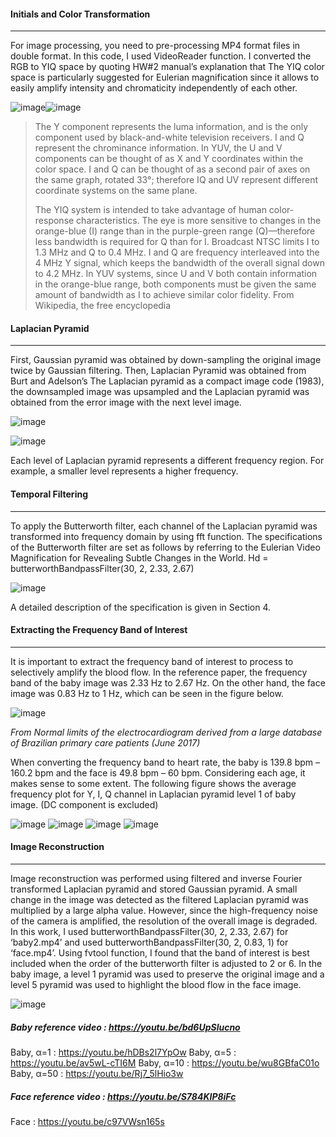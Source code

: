 #### Initials and Color Transformation
-------------
For image processing, you need to pre-processing MP4 format files in double format. In this code, I used VideoReader function. I converted the RGB to YIQ space by quoting HW#2 manual’s explanation that The YIQ color space is particularly suggested for Eulerian magnification since it allows to easily amplify intensity and chromaticity independently of each other.

![image](https://user-images.githubusercontent.com/44015662/46716101-97973100-cc9d-11e8-9a27-18d1241c8515.png)![image](https://user-images.githubusercontent.com/44015662/46716103-9b2ab800-cc9d-11e8-82a5-7ab88375940d.png)

> The Y component represents the luma information, and is the only component used by black-and-white television receivers. I and Q represent the chrominance information. In YUV, the U and V components can be thought of as X and Y coordinates within the color space. I and Q can be thought of as a second pair of axes on the same graph, rotated 33°; therefore IQ and UV represent different coordinate systems on the same plane.
>   
> The YIQ system is intended to take advantage of human color-response characteristics. The eye is more sensitive to changes in the orange-blue (I) range than in the purple-green range (Q)—therefore less bandwidth is required for Q than for I. Broadcast NTSC limits I to 1.3 MHz and Q to 0.4 MHz. I and Q are frequency interleaved into the 4 MHz Y signal, which keeps the bandwidth of the overall signal down to 4.2 MHz. In YUV systems, since U and V both contain information in the orange-blue range, both components must be given the same amount of bandwidth as I to achieve similar color fidelity.
> From Wikipedia, the free encyclopedia

#### Laplacian Pyramid
-------------
First, Gaussian pyramid was obtained by down-sampling the original image twice by Gaussian filtering. Then, Laplacian Pyramid was obtained from Burt and Adelson’s The Laplacian pyramid as a compact image code (1983), the downsampled image was upsampled and the Laplacian pyramid was obtained from the error image with the next level image.

![image](https://user-images.githubusercontent.com/44015662/46716159-e218ad80-cc9d-11e8-89c6-36f6da1969b5.png)

![image](https://user-images.githubusercontent.com/44015662/46716162-e47b0780-cc9d-11e8-8446-422e6e1633a9.png)

Each level of Laplacian pyramid represents a different frequency region. For example, a smaller level represents a higher frequency.

#### Temporal Filtering
-------------
To apply the Butterworth filter, each channel of the Laplacian pyramid was transformed into frequency domain by using fft function. The specifications of the Butterworth filter are set as follows by referring to the Eulerian Video Magnification for Revealing Subtle Changes in the World.
Hd = butterworthBandpassFilter(30, 2, 2.33, 2.67)

![image](https://user-images.githubusercontent.com/44015662/46716200-03799980-cc9e-11e8-9cc8-ebe8f1831ba6.png)

A detailed description of the specification is given in Section 4.

#### Extracting the Frequency Band of Interest
-------------
It is important to extract the frequency band of interest to process to selectively amplify the blood flow. In the reference paper, the frequency band of the baby image was 2.33 Hz to 2.67 Hz. On the other hand, the face image was 0.83 Hz to 1 Hz, which can be seen in the figure below.

![image](https://user-images.githubusercontent.com/44015662/46716228-22782b80-cc9e-11e8-961d-8483c2d7735e.png)

_From Normal limits of the electrocardiogram derived from a large database of Brazilian primary care patients (June 2017)_

When converting the frequency band to heart rate, the baby is 139.8 bpm – 160.2 bpm and the face is 49.8 bpm – 60 bpm. Considering each age, it makes sense to some extent. The following figure shows the average frequency plot for Y, I, Q channel in Laplacian pyramid level 1 of baby image. (DC component is excluded)

![image](https://user-images.githubusercontent.com/44015662/46716260-45a2db00-cc9e-11e8-9802-455cab9c4584.png) ![image](https://user-images.githubusercontent.com/44015662/46716262-48053500-cc9e-11e8-8487-3dcfef09bb24.png)
![image](https://user-images.githubusercontent.com/44015662/46716267-4b98bc00-cc9e-11e8-9b5b-127041973abc.png) ![image](https://user-images.githubusercontent.com/44015662/46716268-4f2c4300-cc9e-11e8-9c92-24887a5a96cf.png)

#### Image Reconstruction
-------------
Image reconstruction was performed using filtered and inverse Fourier transformed Laplacian pyramid and stored Gaussian pyramid. A small change in the image was detected as the filtered Laplacian pyramid was multiplied by a large alpha value. However, since the high-frequency noise of the camera is amplified, the resolution of the overall image is degraded.
In this work, I used butterworthBandpassFilter(30, 2, 2.33, 2.67) for ‘baby2.mp4’ and used butterworthBandpassFilter(30, 2, 0.83, 1) for ‘face.mp4’. Using fvtool function, I found that the band of interest is best included when the order of the butterworth filter is adjusted to 2 or 6.
In the baby image, a level 1 pyramid was used to preserve the original image and a level 5 pyramid was used to highlight the blood flow in the face image.

![image](https://user-images.githubusercontent.com/44015662/46716299-653a0380-cc9e-11e8-8d4d-361a5255ade8.png)

##### Baby reference video : <https://youtu.be/bd6UpSlucno>

Baby, α=1 : <https://youtu.be/hDBs2l7YpOw>
Baby, α=5 : <https://youtu.be/av5wL-cTI6M>
Baby, α=10 : <https://youtu.be/wu8GBfaC01o>
Baby, α=50 : <https://youtu.be/Rj7_5lHio3w>

##### Face reference video :  <https://youtu.be/S784KIP8iFc>

Face : <https://youtu.be/c97VWsn165s>
